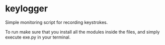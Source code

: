 # keylogger
Simple monitoring script for recording keystrokes.

To run make sure that you install all the modules inside the files, and simply execute exe.py in your terminal.
